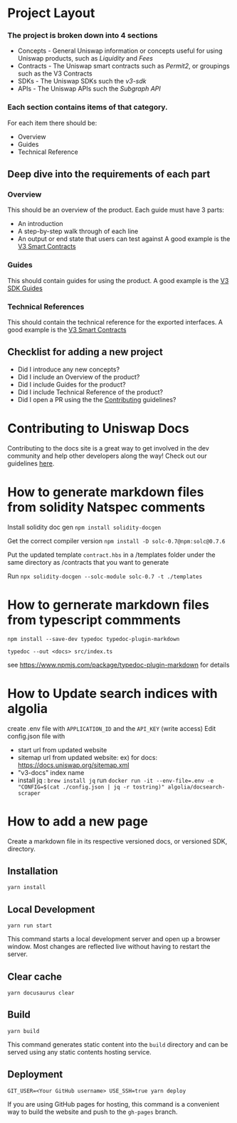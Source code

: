 # Project Layout

### The project is broken down into 4 sections
- Concepts - General Uniswap information or concepts useful for using Uniswap products, such as *Liquidity* and *Fees*
- Contracts - The Uniswap smart contracts such as *Permit2*, or groupings such as the V3 Contracts
- SDKs - The Uniswap SDKs such the *v3-sdk*
- APIs - The Uniswap APIs such the *Subgraph API*

### Each section contains items of that category.
For each item there should be:
- Overview
- Guides
- Technical Reference

## Deep dive into the requirements of each part

### Overview
This should be an overview of the product.
Each guide must have 3 parts:
- An introduction
- A step-by-step walk through of each line
- An output or end state that users can test against
A good example is the [V3 Smart Contracts](./docs/contracts/v3/overview.md)

### Guides
This should contain guides for using the product.
A good example is the [V3 SDK Guides](./docs//sdk/v3/guides/01-quick-start.md)

### Technical References
This should contain the technical reference for the exported interfaces.
A good example is the [V3 Smart Contracts](./docs/contracts/v3/reference/overview.md)

## Checklist for adding a new project
- Did I introduce any new concepts?
- Did I include an Overview of the product?
- Did I include Guides for the product?
- Did I include Technical Reference of the product?
- Did I open a PR using the the [Contributing](#contributing-to-uniswap-docs) guidelines?


# Contributing to Uniswap Docs

Contributing to the docs site is a great way to get involved in the dev community and help other developers along the way! Check out our guidelines [here](https://github.com/Uniswap/uniswap-docs/blob/main/CONTRIBUTING.md).

# How to generate markdown files from solidity Natspec comments

Install solidity doc gen
`npm install solidity-docgen`

Get the correct compiler version
`npm install -D solc-0.7@npm:solc@0.7.6`

Put the updated template `contract.hbs` in a /templates folder under the same directory as /contracts that you want to generate

Run `npx solidity-docgen --solc-module solc-0.7 -t ./templates`

# How to gernerate markdown files from typescript commments

`npm install --save-dev typedoc typedoc-plugin-markdown`

`typedoc --out <docs> src/index.ts`

see https://www.npmjs.com/package/typedoc-plugin-markdown for details

# How to Update search indices with algolia

create .env file with `APPLICATION_ID` and the `API_KEY` (write access)
Edit config.json file with

- start url from updated website
- sitemap url from updated website: ex) for docs: https://docs.uniswap.org/sitemap.xml
- "v3-docs" index name
- install jq : `brew install jq`
  run `docker run -it --env-file=.env -e "CONFIG=$(cat ./config.json | jq -r tostring)" algolia/docsearch-scraper`

# How to add a new page

Create a markdown file in its respective versioned docs, or versioned SDK, directory.

## Installation

```console
yarn install
```

## Local Development

```console
yarn run start
```

This command starts a local development server and open up a browser window. Most changes are reflected live without having to restart the server.

## Clear cache

```console
yarn docusaurus clear
```

## Build

```console
yarn build
```

This command generates static content into the `build` directory and can be served using any static contents hosting service.

## Deployment

```console
GIT_USER=<Your GitHub username> USE_SSH=true yarn deploy
```

If you are using GitHub pages for hosting, this command is a convenient way to build the website and push to the `gh-pages` branch.
